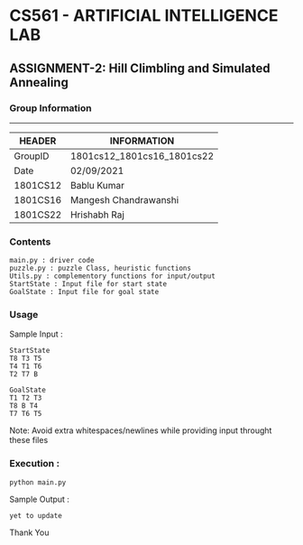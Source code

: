 
# CS561 - ARTIFICIAL INTELLIGENCE LAB  
## ASSIGNMENT-2: Hill Climbling and Simulated Annealing  

### Group Information  
----------------------
|HEADER|INFORMATION|
|------|-----------|
|GroupID | 1801cs12_1801cs16_1801cs22 | 
|Date | 02/09/2021  |
|1801CS12 | Bablu Kumar  |
|1801CS16 | Mangesh Chandrawanshi|  
|1801CS22 | Hrishabh Raj  |
  
### Contents 

	main.py : driver code
	puzzle.py : puzzle Class, heuristic functions
	Utils.py : complementory functions for input/output
	StartState : Input file for start state
	GoalState : Input file for goal state

### Usage 

Sample Input :

	StartState 
	T8 T3 T5 
	T4 T1 T6 
	T2 T7 B

	GoalState
	T1 T2 T3 
	T8 B T4 
	T7 T6 T5

Note: Avoid extra whitespaces/newlines while providing input throught these files

### Execution :

	python main.py 

Sample Output :

	yet to update

Thank You
